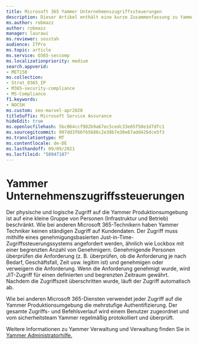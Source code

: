 ```yaml
---
title: Microsoft 365 Yammer Unternehmenszugriffssteuerungen
description: Dieser Artikel enthält eine kurze Zusammenfassung zu Yammer Enterprise Zugriffssteuerungen in der Produktionsumgebung.
ms.author: robmazz
author: robmazz
manager: laurawi
ms.reviewer: sosstah
audience: ITPro
ms.topic: article
ms.service: O365-seccomp
ms.localizationpriority: medium
search.appverid:
- MET150
ms.collection:
- Strat_O365_IP
- M365-security-compliance
- MS-Compliance
f1.keywords:
- NOCSH
ms.custom: seo-marvel-apr2020
titleSuffix: Microsoft Service Assurance
hideEdit: true
ms.openlocfilehash: 5bc064ccf982b9a67ec5cedc33e85f58e1d7dfc1
ms.sourcegitcommit: 997dd3f66f65686c2e38b7e30e67add426dce5f3
ms.translationtype: MT
ms.contentlocale: de-DE
ms.lasthandoff: 09/09/2021
ms.locfileid: "58947187"
---
```

# <a name="yammer-enterprise-access-controls"></a>Yammer Unternehmenszugriffssteuerungen 

Der physische und logische Zugriff auf die Yammer Produktionsumgebung ist auf eine kleine Gruppe von Personen (Infrastruktur und Betrieb) beschränkt. Wie bei anderen Microsoft 365-Technikern haben Yammer Techniker keinen ständigen Zugriff auf Kundendaten. Der Zugriff muss mithilfe eines genehmigungsbasierten Just-in-Time-Zugriffssteuerungssystems angefordert werden, ähnlich wie Lockbox mit einer begrenzten Anzahl von Genehmigern. Genehmigende Personen überprüfen die Anforderung (z. B. überprüfen, ob die Anforderung je nach Bedarf, Geschäftsfall, Zeit usw. legitim ist) und genehmigen oder verweigern die Anforderung. Wenn die Anforderung genehmigt wurde, wird JIT-Zugriff für einen definierten und begrenzten Zeitraum gewährt. Nachdem die Zugriffszeit überschritten wurde, läuft der Zugriff automatisch ab.

Wie bei anderen Microsoft 365-Diensten verwendet jeder Zugriff auf die Yammer Produktionsumgebung die mehrstufige Authentifizierung. Der gesamte Zugriffs- und Befehlsverlauf wird einem Benutzer zugeordnet und vom sicherheitsteam Yammer regelmäßig protokolliert und überprüft.

Weitere Informationen zu Yammer Verwaltung und Verwaltung finden Sie in [Yammer Administratorhilfe.](/yammer/yammer-landing-page)